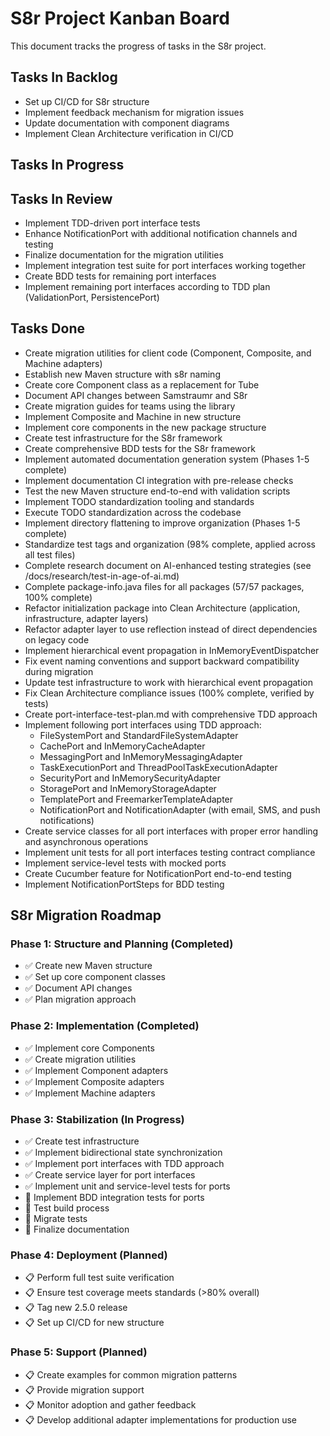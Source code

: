 <!--
Copyright (c) 2025 Eric C. Mumford (@heymumford)

This software was developed with analytical assistance from AI tools 
including Claude 3.7 Sonnet, Claude Code, and Google Gemini Deep Research,
which were used as paid services. All intellectual property rights 
remain exclusively with the copyright holder listed above.

Licensed under the Mozilla Public License 2.0
-->


# S8r Project Kanban Board

This document tracks the progress of tasks in the S8r project.

## Tasks In Backlog

- Set up CI/CD for S8r structure
- Implement feedback mechanism for migration issues
- Update documentation with component diagrams
- Implement Clean Architecture verification in CI/CD

## Tasks In Progress

## Tasks In Review

- Implement TDD-driven port interface tests
- Enhance NotificationPort with additional notification channels and testing
- Finalize documentation for the migration utilities
- Implement integration test suite for port interfaces working together
- Create BDD tests for remaining port interfaces
- Implement remaining port interfaces according to TDD plan (ValidationPort, PersistencePort)

## Tasks Done

- Create migration utilities for client code (Component, Composite, and Machine adapters)
- Establish new Maven structure with s8r naming
- Create core Component class as a replacement for Tube
- Document API changes between Samstraumr and S8r
- Create migration guides for teams using the library
- Implement Composite and Machine in new structure
- Implement core components in the new package structure
- Create test infrastructure for the S8r framework
- Create comprehensive BDD tests for the S8r framework
- Implement automated documentation generation system (Phases 1-5 complete)
- Implement documentation CI integration with pre-release checks
- Test the new Maven structure end-to-end with validation scripts
- Implement TODO standardization tooling and standards
- Execute TODO standardization across the codebase
- Implement directory flattening to improve organization (Phases 1-5 complete)
- Standardize test tags and organization (98% complete, applied across all test files)
- Complete research document on AI-enhanced testing strategies (see /docs/research/test-in-age-of-ai.md)
- Complete package-info.java files for all packages (57/57 packages, 100% complete)
- Refactor initialization package into Clean Architecture (application, infrastructure, adapter layers)
- Refactor adapter layer to use reflection instead of direct dependencies on legacy code
- Implement hierarchical event propagation in InMemoryEventDispatcher
- Fix event naming conventions and support backward compatibility during migration
- Update test infrastructure to work with hierarchical event propagation
- Fix Clean Architecture compliance issues (100% complete, verified by tests)
- Create port-interface-test-plan.md with comprehensive TDD approach
- Implement following port interfaces using TDD approach:
  - FileSystemPort and StandardFileSystemAdapter
  - CachePort and InMemoryCacheAdapter
  - MessagingPort and InMemoryMessagingAdapter
  - TaskExecutionPort and ThreadPoolTaskExecutionAdapter
  - SecurityPort and InMemorySecurityAdapter
  - StoragePort and InMemoryStorageAdapter
  - TemplatePort and FreemarkerTemplateAdapter
  - NotificationPort and NotificationAdapter (with email, SMS, and push notifications)
- Create service classes for all port interfaces with proper error handling and asynchronous operations
- Implement unit tests for all port interfaces testing contract compliance
- Implement service-level tests with mocked ports
- Create Cucumber feature for NotificationPort end-to-end testing
- Implement NotificationPortSteps for BDD testing

## S8r Migration Roadmap

### Phase 1: Structure and Planning (Completed)

- ✅ Create new Maven structure
- ✅ Set up core component classes
- ✅ Document API changes
- ✅ Plan migration approach

### Phase 2: Implementation (Completed)

- ✅ Implement core Components
- ✅ Create migration utilities
- ✅ Implement Component adapters
- ✅ Implement Composite adapters
- ✅ Implement Machine adapters

### Phase 3: Stabilization (In Progress)

- ✅ Create test infrastructure
- ✅ Implement bidirectional state synchronization
- ✅ Implement port interfaces with TDD approach
- ✅ Create service layer for port interfaces
- ✅ Implement unit and service-level tests for ports
- 🔄 Implement BDD integration tests for ports
- 🔄 Test build process
- 🔄 Migrate tests
- 🔄 Finalize documentation

### Phase 4: Deployment (Planned)

- 📋 Perform full test suite verification
- 📋 Ensure test coverage meets standards (>80% overall)
- 📋 Tag new 2.5.0 release
- 📋 Set up CI/CD for new structure

### Phase 5: Support (Planned)

- 📋 Create examples for common migration patterns
- 📋 Provide migration support
- 📋 Monitor adoption and gather feedback
- 📋 Develop additional adapter implementations for production use
